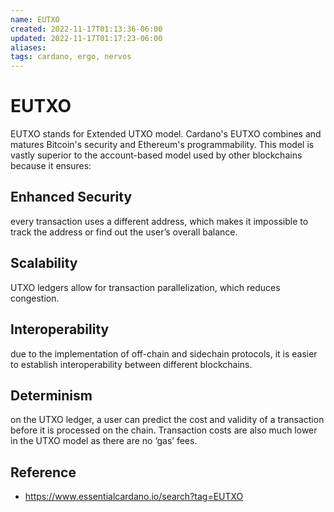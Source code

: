 ```yaml
---
name: EUTXO
created: 2022-11-17T01:13:36-06:00
updated: 2022-11-17T01:17:23-06:00
aliases: 
tags: cardano, ergo, nervos
---
```

# EUTXO

EUTXO stands for Extended UTXO model. Cardano's EUTXO combines and matures Bitcoin's security and Ethereum's programmability. This model is vastly superior to the account-based model used by other blockchains because it ensures:

## Enhanced Security
every transaction uses a different address, which makes it impossible to track the address or find out the user’s overall balance.

## Scalability
UTXO ledgers allow for transaction parallelization, which reduces congestion.

## Interoperability
due to the implementation of off-chain and sidechain protocols, it is easier to establish interoperability between different blockchains.

## Determinism
on the UTXO ledger, a user can predict the cost and validity of a transaction before it is processed on the chain. Transaction costs are also much lower in the UTXO model as there are no ‘gas’ fees.

## Reference
- https://www.essentialcardano.io/search?tag=EUTXO